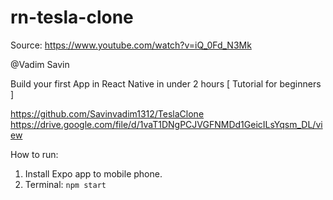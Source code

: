 # rn-tesla-clone

Source: https://www.youtube.com/watch?v=iQ_0Fd_N3Mk

@Vadim Savin

Build your first App in React Native in under 2 hours [ Tutorial for beginners ]

https://github.com/Savinvadim1312/TeslaClone
https://drive.google.com/file/d/1vaT1DNgPCJVGFNMDd1GeicILsYqsm_DL/view

How to run:

1) Install Expo app to mobile phone.
2) Terminal: `npm start`

